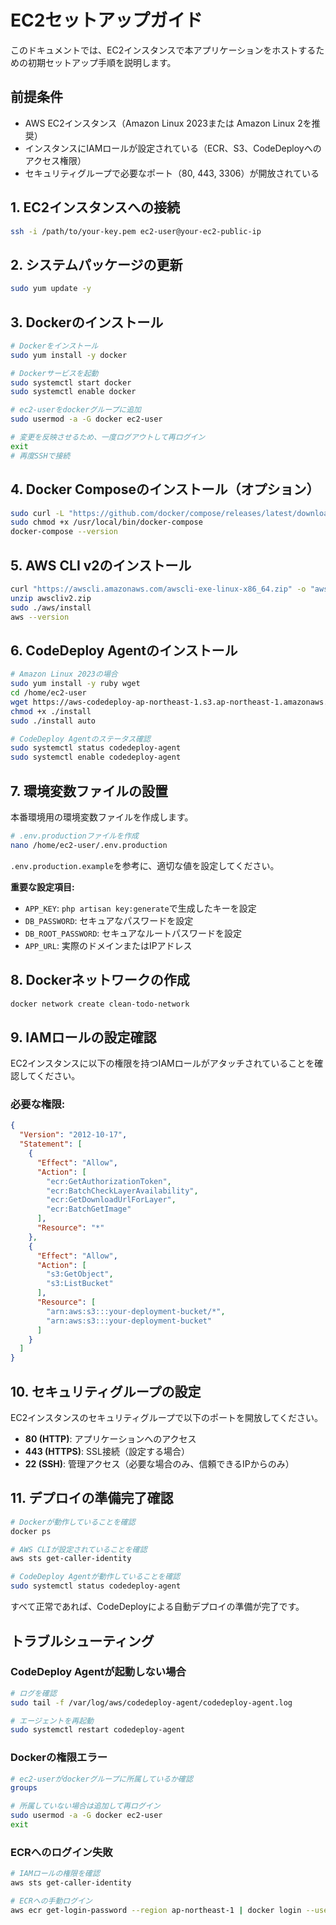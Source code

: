 # EC2セットアップガイド

このドキュメントでは、EC2インスタンスで本アプリケーションをホストするための初期セットアップ手順を説明します。

## 前提条件

- AWS EC2インスタンス（Amazon Linux 2023または Amazon Linux 2を推奨）
- インスタンスにIAMロールが設定されている（ECR、S3、CodeDeployへのアクセス権限）
- セキュリティグループで必要なポート（80, 443, 3306）が開放されている

## 1. EC2インスタンスへの接続

```bash
ssh -i /path/to/your-key.pem ec2-user@your-ec2-public-ip
```

## 2. システムパッケージの更新

```bash
sudo yum update -y
```

## 3. Dockerのインストール

```bash
# Dockerをインストール
sudo yum install -y docker

# Dockerサービスを起動
sudo systemctl start docker
sudo systemctl enable docker

# ec2-userをdockerグループに追加
sudo usermod -a -G docker ec2-user

# 変更を反映させるため、一度ログアウトして再ログイン
exit
# 再度SSHで接続
```

## 4. Docker Composeのインストール（オプション）

```bash
sudo curl -L "https://github.com/docker/compose/releases/latest/download/docker-compose-$(uname -s)-$(uname -m)" -o /usr/local/bin/docker-compose
sudo chmod +x /usr/local/bin/docker-compose
docker-compose --version
```

## 5. AWS CLI v2のインストール

```bash
curl "https://awscli.amazonaws.com/awscli-exe-linux-x86_64.zip" -o "awscliv2.zip"
unzip awscliv2.zip
sudo ./aws/install
aws --version
```

## 6. CodeDeploy Agentのインストール

```bash
# Amazon Linux 2023の場合
sudo yum install -y ruby wget
cd /home/ec2-user
wget https://aws-codedeploy-ap-northeast-1.s3.ap-northeast-1.amazonaws.com/latest/install
chmod +x ./install
sudo ./install auto

# CodeDeploy Agentのステータス確認
sudo systemctl status codedeploy-agent
sudo systemctl enable codedeploy-agent
```

## 7. 環境変数ファイルの設置

本番環境用の環境変数ファイルを作成します。

```bash
# .env.productionファイルを作成
nano /home/ec2-user/.env.production
```

`.env.production.example`を参考に、適切な値を設定してください。

**重要な設定項目:**
- `APP_KEY`: `php artisan key:generate`で生成したキーを設定
- `DB_PASSWORD`: セキュアなパスワードを設定
- `DB_ROOT_PASSWORD`: セキュアなルートパスワードを設定
- `APP_URL`: 実際のドメインまたはIPアドレス

## 8. Dockerネットワークの作成

```bash
docker network create clean-todo-network
```

## 9. IAMロールの設定確認

EC2インスタンスに以下の権限を持つIAMロールがアタッチされていることを確認してください。

### 必要な権限:

```json
{
  "Version": "2012-10-17",
  "Statement": [
    {
      "Effect": "Allow",
      "Action": [
        "ecr:GetAuthorizationToken",
        "ecr:BatchCheckLayerAvailability",
        "ecr:GetDownloadUrlForLayer",
        "ecr:BatchGetImage"
      ],
      "Resource": "*"
    },
    {
      "Effect": "Allow",
      "Action": [
        "s3:GetObject",
        "s3:ListBucket"
      ],
      "Resource": [
        "arn:aws:s3:::your-deployment-bucket/*",
        "arn:aws:s3:::your-deployment-bucket"
      ]
    }
  ]
}
```

## 10. セキュリティグループの設定

EC2インスタンスのセキュリティグループで以下のポートを開放してください。

- **80 (HTTP)**: アプリケーションへのアクセス
- **443 (HTTPS)**: SSL接続（設定する場合）
- **22 (SSH)**: 管理アクセス（必要な場合のみ、信頼できるIPからのみ）

## 11. デプロイの準備完了確認

```bash
# Dockerが動作していることを確認
docker ps

# AWS CLIが設定されていることを確認
aws sts get-caller-identity

# CodeDeploy Agentが動作していることを確認
sudo systemctl status codedeploy-agent
```

すべて正常であれば、CodeDeployによる自動デプロイの準備が完了です。

## トラブルシューティング

### CodeDeploy Agentが起動しない場合

```bash
# ログを確認
sudo tail -f /var/log/aws/codedeploy-agent/codedeploy-agent.log

# エージェントを再起動
sudo systemctl restart codedeploy-agent
```

### Dockerの権限エラー

```bash
# ec2-userがdockerグループに所属しているか確認
groups

# 所属していない場合は追加して再ログイン
sudo usermod -a -G docker ec2-user
exit
```

### ECRへのログイン失敗

```bash
# IAMロールの権限を確認
aws sts get-caller-identity

# ECRへの手動ログイン
aws ecr get-login-password --region ap-northeast-1 | docker login --username AWS --password-stdin <account-id>.dkr.ecr.ap-northeast-1.amazonaws.com
```
